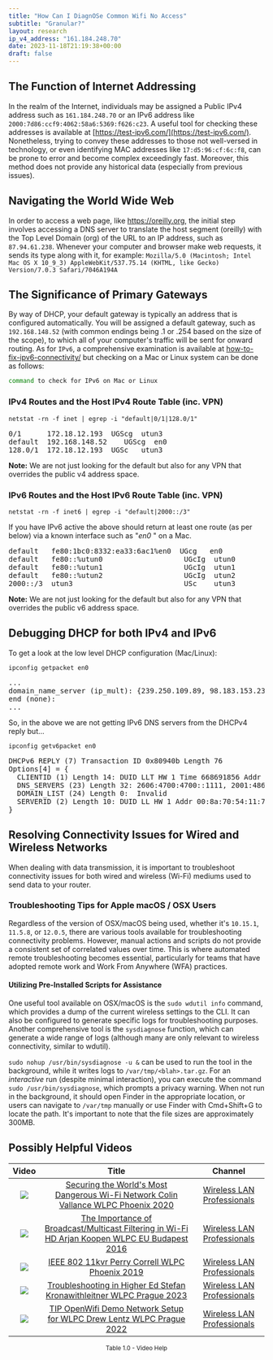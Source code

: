 ```yaml
---
title: "How Can I DiagnOSe Common Wifi No Access"
subtitle: "Granular?"
layout: research
ip_v4_address: "161.184.248.70"
date: 2023-11-18T21:19:38+00:00
draft: false
---
```


## The Function of Internet Addressing

In the realm of the Internet, individuals may be assigned a Public IPv4 address such as ```161.184.248.70``` or an IPv6 address like ```2000:7d86:ccf9:4062:58a6:5369:f626:c23```. A useful tool for checking these addresses is available at [https://test-ipv6.com/](https://test-ipv6.com/). Nonetheless, trying to convey these addresses to those not well-versed in technology, or even identifying MAC addresses like ```17:d5:96:cf:6c:f8```, can be prone to error and become complex exceedingly fast. Moreover, this method does not provide any historical data (especially from previous issues).
## Navigating the World Wide Web
In order to access a web page, like https://oreilly.org, the initial step involves accessing a DNS server to translate the host segment (oreilly) with the Top Level Domain (org) of the URL to an IP address, such as ```87.94.61.238```. Whenever your computer and browser make web requests, it sends its type along with it, for example:
```Mozilla/5.0 (Macintosh; Intel Mac OS X 10_9_3) AppleWebKit/537.75.14 (KHTML, like Gecko) Version/7.0.3 Safari/7046A194A```
## The Significance of Primary Gateways
By way of DHCP, your default gateway is typically an address that is configured automatically. You will be assigned a default gateway, such as ```192.168.148.52``` (with common endings being .1 or .254 based on the size of the scope), to which all of your computer's traffic will be sent for onward routing. As for ```IPv6```, a comprehensive examination is available at [how-to-fix-ipv6-connectivity/](/blog/how-to-fix-ipv6-connectivity/) but checking on a Mac or Linux system can be done as follows:
```bash
command to check for IPv6 on Mac or Linux
```
### IPv4 Routes and the Host IPv4 Route Table (inc. VPN)
```netstat -rn -f inet | egrep -i "default|0/1|128.0/1"```

<pre>
0/1      172.18.12.193  UGScg  utun3
default  192.168.148.52    UGScg  en0
128.0/1  172.18.12.193  UGSc   utun3</pre>

**Note:** We are not just looking for the default but also for any VPN that overrides the public v4 address space.

### IPv6 Routes and the Host IPv6 Route Table (inc. VPN)
```netstat -rn -f inet6 | egrep -i "default|2000::/3"```

If you have IPv6 active the above should return at least one route (as per below) via a known interface such as "_en0_ " on a Mac. 

<pre>
default   fe80:1bc0:8332:ea33:6ac1%en0  UGcg   en0
default   fe80::%utun0                   UGcIg  utun0
default   fe80::%utun1                   UGcIg  utun1
default   fe80::%utun2                   UGcIg  utun2
2000::/3  utun3                          USc    utun3</pre>

**Note:** We are not just looking for the default but also for any VPN that overrides the public v6 address space.
<br>

## Debugging DHCP for both IPv4 and IPv6

To get a look at the low level DHCP configuration (Mac/Linux): 

```ipconfig getpacket en0```

<pre>
...
domain_name_server (ip_mult): {239.250.109.89, 98.183.153.236}
end (none):
...</pre>

So, in the above we are not getting IPv6 DNS servers from the DHCPv4 reply but...

```ipconfig getv6packet en0```

<pre>
DHCPv6 REPLY (7) Transaction ID 0x80940b Length 76
Options[4] = {
  CLIENTID (1) Length 14: DUID LLT HW 1 Time 668691856 Addr 17:d5:96:cf:6c:f8
  DNS_SERVERS (23) Length 32: 2606:4700:4700::1111, 2001:4860:4860::8844
  DOMAIN_LIST (24) Length 0:  Invalid
  SERVERID (2) Length 10: DUID LL HW 1 Addr 00:8a:70:54:11:74
}</pre>




## Resolving Connectivity Issues for Wired and Wireless Networks

When dealing with data transmission, it is important to troubleshoot connectivity issues for both wired and wireless (Wi-Fi) mediums used to send data to your router.
### Troubleshooting Tips for Apple macOS / OSX Users
Regardless of the version of OSX/macOS being used, whether it's ```10.15.1```, ```11.5.8```, or ```12.0.5```, there are various tools available for troubleshooting connectivity problems. However, manual actions and scripts do not provide a consistent set of correlated values over time. This is where automated remote troubleshooting becomes essential, particularly for teams that have adopted remote work and Work From Anywhere (WFA) practices.
#### Utilizing Pre-Installed Scripts for Assistance
One useful tool available on OSX/macOS is the ```sudo wdutil info``` command, which provides a dump of the current wireless settings to the CLI. It can also be configured to generate specific logs for troubleshooting purposes. Another comprehensive tool is the ```sysdiagnose``` function, which can generate a wide range of logs (although many are only relevant to wireless connectivity, similar to wdutil).

```sudo nohup /usr/bin/sysdiagnose -u &``` can be used to run the tool in the background, while it writes logs to ```/var/tmp/<blah>.tar.gz```. For an *interactive* run (despite minimal interaction), you can execute the command<br>```sudo /usr/bin/sysdiagnose```, which prompts a privacy warning. When not run in the background, it should open Finder in the appropriate location, or users can navigate to ```/var/tmp``` manually or use Finder with Cmd+Shift+G to locate the path. It's important to note that the file sizes are approximately 300MB.
## Possibly Helpful Videos

<link href="/plugins/lity/css/lity.min.css" rel="stylesheet">
<script src="/plugins/lity/js/lity.min.js"></script>
<div class="table1-start"></div>

|Video | Title | Channel |
| :---: | :---: | :---: |
|<a href="https://www.youtube.com/watch?v=hZ2RBmOz8RE" data-lity><img src="https://i.ytimg.com/vi/hZ2RBmOz8RE/default.jpg" class="img-fluid"></a>|<a href="https://www.youtube.com/watch?v=hZ2RBmOz8RE" data-lity>Securing the World&#39;s Most Dangerous Wi-Fi Network   Colin Vallance   WLPC Phoenix 2020</a>|<a target="_blank" href="https://www.youtube.com/channel/UCIzBSS46vcqhwmBZ7ZpY-yg" >Wireless LAN Professionals</a>|
|<a href="https://www.youtube.com/watch?v=v8y-r9JBhmw" data-lity><img src="https://i.ytimg.com/vi/v8y-r9JBhmw/default.jpg" class="img-fluid"></a>|<a href="https://www.youtube.com/watch?v=v8y-r9JBhmw" data-lity>The Importance of Broadcast/Multicast Filtering in Wi-Fi HD   Arjan Koopen   WLPC EU Budapest 2016</a>|<a target="_blank" href="https://www.youtube.com/channel/UCIzBSS46vcqhwmBZ7ZpY-yg" >Wireless LAN Professionals</a>|
|<a href="https://www.youtube.com/watch?v=p_K9xHxFM8Y" data-lity><img src="https://i.ytimg.com/vi/p_K9xHxFM8Y/default.jpg" class="img-fluid"></a>|<a href="https://www.youtube.com/watch?v=p_K9xHxFM8Y" data-lity>IEEE 802 11kvr   Perry Correll   WLPC Phoenix 2019</a>|<a target="_blank" href="https://www.youtube.com/channel/UCIzBSS46vcqhwmBZ7ZpY-yg" >Wireless LAN Professionals</a>|
|<a href="https://www.youtube.com/watch?v=wNBRINpizoU" data-lity><img src="https://i.ytimg.com/vi/wNBRINpizoU/default.jpg" class="img-fluid"></a>|<a href="https://www.youtube.com/watch?v=wNBRINpizoU" data-lity>Troubleshooting in Higher Ed   Stefan Kronawithleitner   WLPC Prague 2023</a>|<a target="_blank" href="https://www.youtube.com/channel/UCIzBSS46vcqhwmBZ7ZpY-yg" >Wireless LAN Professionals</a>|
|<a href="https://www.youtube.com/watch?v=IDWliQnBNYM" data-lity><img src="https://i.ytimg.com/vi/IDWliQnBNYM/default.jpg" class="img-fluid"></a>|<a href="https://www.youtube.com/watch?v=IDWliQnBNYM" data-lity>TIP OpenWifi Demo Network Setup for WLPC   Drew Lentz   WLPC Prague 2022</a>|<a target="_blank" href="https://www.youtube.com/channel/UCIzBSS46vcqhwmBZ7ZpY-yg" >Wireless LAN Professionals</a>|

<center><small>Table 1.0 - Video Help</small></center>
 <br>
<div class="table1-end"></div>
<script type="text/javascript">
(function() {
    $('div.table1-start').nextUntil('div.table1-end', 'table').addClass('table thead-dark table-striped table-responsive rounded').attr('id', 't1');
    $('#t1').find('thead').addClass('thead-dark');
})();
</script>
